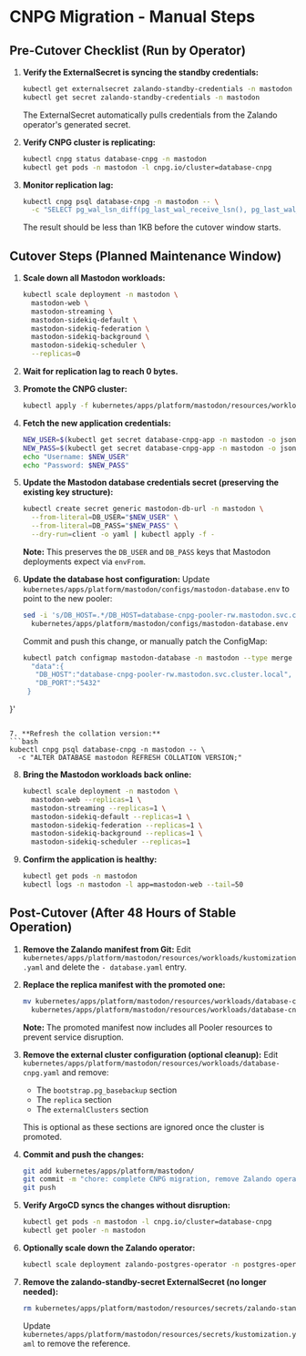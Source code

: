# CNPG Migration - Manual Steps

## Pre-Cutover Checklist (Run by Operator)

1. **Verify the ExternalSecret is syncing the standby credentials:**
   ```bash
   kubectl get externalsecret zalando-standby-credentials -n mastodon
   kubectl get secret zalando-standby-credentials -n mastodon
   ```
   The ExternalSecret automatically pulls credentials from the Zalando operator's generated secret.

2. **Verify CNPG cluster is replicating:**
   ```bash
   kubectl cnpg status database-cnpg -n mastodon
   kubectl get pods -n mastodon -l cnpg.io/cluster=database-cnpg
   ```

3. **Monitor replication lag:**
   ```bash
   kubectl cnpg psql database-cnpg -n mastodon -- \
     -c "SELECT pg_wal_lsn_diff(pg_last_wal_receive_lsn(), pg_last_wal_replay_lsn());"
   ```
   The result should be less than 1KB before the cutover window starts.

## Cutover Steps (Planned Maintenance Window)

1. **Scale down all Mastodon workloads:**
   ```bash
   kubectl scale deployment -n mastodon \
     mastodon-web \
     mastodon-streaming \
     mastodon-sidekiq-default \
     mastodon-sidekiq-federation \
     mastodon-sidekiq-background \
     mastodon-sidekiq-scheduler \
     --replicas=0
   ```

2. **Wait for replication lag to reach 0 bytes.**

3. **Promote the CNPG cluster:**
   ```bash
   kubectl apply -f kubernetes/apps/platform/mastodon/resources/workloads/database-cnpg-promoted.yaml
   ```

4. **Fetch the new application credentials:**
   ```bash
   NEW_USER=$(kubectl get secret database-cnpg-app -n mastodon -o jsonpath='{.data.username}' | base64 -d)
   NEW_PASS=$(kubectl get secret database-cnpg-app -n mastodon -o jsonpath='{.data.password}' | base64 -d)
   echo "Username: $NEW_USER"
   echo "Password: $NEW_PASS"
   ```

5. **Update the Mastodon database credentials secret (preserving the existing key structure):**
   ```bash
   kubectl create secret generic mastodon-db-url -n mastodon \
     --from-literal=DB_USER="$NEW_USER" \
     --from-literal=DB_PASS="$NEW_PASS" \
     --dry-run=client -o yaml | kubectl apply -f -
   ```
   **Note:** This preserves the `DB_USER` and `DB_PASS` keys that Mastodon deployments expect via `envFrom`.

6. **Update the database host configuration:**
   Update `kubernetes/apps/platform/mastodon/configs/mastodon-database.env` to point to the new pooler:
   ```bash
   sed -i 's/DB_HOST=.*/DB_HOST=database-cnpg-pooler-rw.mastodon.svc.cluster.local/' \
     kubernetes/apps/platform/mastodon/configs/mastodon-database.env
   ```
   Commit and push this change, or manually patch the ConfigMap:
   ```bash
   kubectl patch configmap mastodon-database -n mastodon --type merge -p '{
     "data":{
      "DB_HOST":"database-cnpg-pooler-rw.mastodon.svc.cluster.local",
      "DB_PORT":"5432"
    }
  }'
   ```

7. **Refresh the collation version:**
   ```bash
   kubectl cnpg psql database-cnpg -n mastodon -- \
     -c "ALTER DATABASE mastodon REFRESH COLLATION VERSION;"
   ```

8. **Bring the Mastodon workloads back online:**
   ```bash
   kubectl scale deployment -n mastodon \
     mastodon-web --replicas=1 \
     mastodon-streaming --replicas=1 \
     mastodon-sidekiq-default --replicas=1 \
     mastodon-sidekiq-federation --replicas=1 \
     mastodon-sidekiq-background --replicas=1 \
     mastodon-sidekiq-scheduler --replicas=1
   ```

9. **Confirm the application is healthy:**
   ```bash
   kubectl get pods -n mastodon
   kubectl logs -n mastodon -l app=mastodon-web --tail=50
   ```

## Post-Cutover (After 48 Hours of Stable Operation)

1. **Remove the Zalando manifest from Git:**
   Edit `kubernetes/apps/platform/mastodon/resources/workloads/kustomization.yaml` and delete the `- database.yaml` entry.

2. **Replace the replica manifest with the promoted one:**
   ```bash
   mv kubernetes/apps/platform/mastodon/resources/workloads/database-cnpg-promoted.yaml \
     kubernetes/apps/platform/mastodon/resources/workloads/database-cnpg.yaml
   ```
   **Note:** The promoted manifest now includes all Pooler resources to prevent service disruption.

3. **Remove the external cluster configuration (optional cleanup):**
   Edit `kubernetes/apps/platform/mastodon/resources/workloads/database-cnpg.yaml` and remove:
   - The `bootstrap.pg_basebackup` section
   - The `replica` section  
   - The `externalClusters` section
   
   This is optional as these sections are ignored once the cluster is promoted.

4. **Commit and push the changes:**
   ```bash
   git add kubernetes/apps/platform/mastodon/
   git commit -m "chore: complete CNPG migration, remove Zalando operator"
   git push
   ```

5. **Verify ArgoCD syncs the changes without disruption:**
   ```bash
   kubectl get pods -n mastodon -l cnpg.io/cluster=database-cnpg
   kubectl get pooler -n mastodon
   ```

6. **Optionally scale down the Zalando operator:**
   ```bash
   kubectl scale deployment zalando-postgres-operator -n postgres-operator --replicas=0
   ```

7. **Remove the zalando-standby-secret ExternalSecret (no longer needed):**
   ```bash
   rm kubernetes/apps/platform/mastodon/resources/secrets/zalando-standby-secret.yaml
   ```
   Update `kubernetes/apps/platform/mastodon/resources/secrets/kustomization.yaml` to remove the reference.
